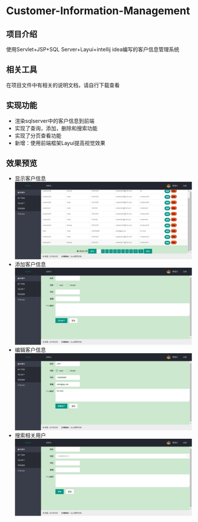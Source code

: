 # Customer-Information-Management
## 项目介绍
使用Servlet+JSP+SQL Server+Layui+intellij idea编写的客户信息管理系统

## 相关工具
在项目文件中有相关的说明文档，请自行下载查看

## 实现功能
- 渲染sqlserver中的客户信息到前端
- 实现了查询，添加，删除和搜索功能
- 实现了分页查看功能
- 新增：使用前端框架Layui提高视觉效果

## 效果预览
- 显示客户信息
![显示客户信息](https://github.com/2427595858/Customer-Information-Management/blob/master/img/显示客户信息.png)
- 添加客户信息
![添加客户信息](https://github.com/2427595858/Customer-Information-Management/blob/master/img/添加客户信息.png)
- 编辑客户信息
![编辑客户信息](https://github.com/2427595858/Customer-Information-Management/blob/master/img/编辑客户信息.png)
- 搜索相关用户
![高级搜索](https://github.com/2427595858/Customer-Information-Management/blob/master/img/高级搜索.png)

